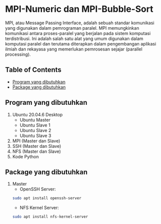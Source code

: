 # MPI-Numeric dan MPI-Bubble-Sort
MPI, atau Message Passing Interface, adalah sebuah standar komunikasi yang digunakan dalam pemrograman paralel. MPI memungkinkan komunikasi antara proses-paralel yang berjalan pada sistem komputasi terdistribusi. Ini adalah salah satu alat yang umum digunakan dalam komputasi paralel dan terutama diterapkan dalam pengembangan aplikasi ilmiah dan rekayasa yang memerlukan pemrosesan sejajar (parallel processing).
## Table of Contents
- [Program yang dibutuhkan](#program-yang-dibutuhkan)
- [Package yang dibutuhkan](#package-yang-dibutuhkan)
## Program yang dibutuhkan
1. Ubuntu 20.04.6 Desktop
   - Ubuntu Master
   - Ubuntu Slave 1
   - Ubuntu Slave 2
   - Ubuntu Slave 3
2. MPI (Master dan Slave)
3. SSH (Master dan Slave)
4. NFS (Master dan Slave)
5. Kode Python
## Package yang dibutuhkan
1. Master
   - OpenSSH Server:
   ```bash
   sudo apt install openssh-server
   ```
   - NFS Kernel Server:
   ```bash
   sudo apt install nfs-kernel-server
   ```
